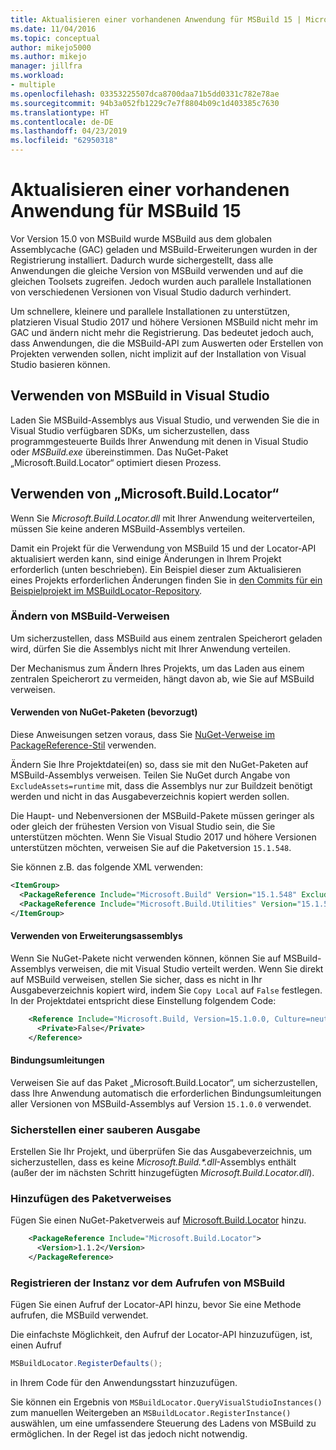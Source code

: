 ```yaml
---
title: Aktualisieren einer vorhandenen Anwendung für MSBuild 15 | Microsoft-Dokumentation
ms.date: 11/04/2016
ms.topic: conceptual
author: mikejo5000
ms.author: mikejo
manager: jillfra
ms.workload:
- multiple
ms.openlocfilehash: 03353225507dca8700daa71b5dd0331c782e78ae
ms.sourcegitcommit: 94b3a052fb1229c7e7f8804b09c1d403385c7630
ms.translationtype: HT
ms.contentlocale: de-DE
ms.lasthandoff: 04/23/2019
ms.locfileid: "62950318"
---
```

# <a name="update-an-existing-application-for-msbuild-15"></a>Aktualisieren einer vorhandenen Anwendung für MSBuild 15

Vor Version 15.0 von MSBuild wurde MSBuild aus dem globalen Assemblycache (GAC) geladen und MSBuild-Erweiterungen wurden in der Registrierung installiert. Dadurch wurde sichergestellt, dass alle Anwendungen die gleiche Version von MSBuild verwenden und auf die gleichen Toolsets zugreifen. Jedoch wurden auch parallele Installationen von verschiedenen Versionen von Visual Studio dadurch verhindert.

Um schnellere, kleinere und parallele Installationen zu unterstützen, platzieren Visual Studio 2017 und höhere Versionen MSBuild nicht mehr im GAC und ändern nicht mehr die Registrierung. Das bedeutet jedoch auch, dass Anwendungen, die die MSBuild-API zum Auswerten oder Erstellen von Projekten verwenden sollen, nicht implizit auf der Installation von Visual Studio basieren können.

## <a name="use-msbuild-from-visual-studio"></a>Verwenden von MSBuild in Visual Studio

Laden Sie MSBuild-Assemblys aus Visual Studio, und verwenden Sie die in Visual Studio verfügbaren SDKs, um sicherzustellen, dass programmgesteuerte Builds Ihrer Anwendung mit denen in Visual Studio oder *MSBuild.exe* übereinstimmen. Das NuGet-Paket „Microsoft.Build.Locator“ optimiert diesen Prozess.

## <a name="use-microsoftbuildlocator"></a>Verwenden von „Microsoft.Build.Locator“

Wenn Sie *Microsoft.Build.Locator.dll* mit Ihrer Anwendung weiterverteilen, müssen Sie keine anderen MSBuild-Assemblys verteilen.

Damit ein Projekt für die Verwendung von MSBuild 15 und der Locator-API aktualisiert werden kann, sind einige Änderungen in Ihrem Projekt erforderlich (unten beschrieben). Ein Beispiel dieser zum Aktualisieren eines Projekts erforderlichen Änderungen finden Sie in [den Commits für ein Beispielprojekt im MSBuildLocator-Repository](https://github.com/Microsoft/MSBuildLocator/commits/example-updating-to-msbuild-15).

### <a name="change-msbuild-references"></a>Ändern von MSBuild-Verweisen

Um sicherzustellen, dass MSBuild aus einem zentralen Speicherort geladen wird, dürfen Sie die Assemblys nicht mit Ihrer Anwendung verteilen.

Der Mechanismus zum Ändern Ihres Projekts, um das Laden aus einem zentralen Speicherort zu vermeiden, hängt davon ab, wie Sie auf MSBuild verweisen.

#### <a name="use-nuget-packages-preferred"></a>Verwenden von NuGet-Paketen (bevorzugt)

Diese Anweisungen setzen voraus, dass Sie [NuGet-Verweise im PackageReference-Stil](https://docs.microsoft.com/nuget/consume-packages/package-references-in-project-files) verwenden.

Ändern Sie Ihre Projektdatei(en) so, dass sie mit den NuGet-Paketen auf MSBuild-Assemblys verweisen. Teilen Sie NuGet durch Angabe von `ExcludeAssets=runtime` mit, dass die Assemblys nur zur Buildzeit benötigt werden und nicht in das Ausgabeverzeichnis kopiert werden sollen.

Die Haupt- und Nebenversionen der MSBuild-Pakete müssen geringer als oder gleich der frühesten Version von Visual Studio sein, die Sie unterstützen möchten. Wenn Sie Visual Studio 2017 und höhere Versionen unterstützen möchten, verweisen Sie auf die Paketversion `15.1.548`.

Sie können z.B. das folgende XML verwenden:

```xml
<ItemGroup>
  <PackageReference Include="Microsoft.Build" Version="15.1.548" ExcludeAssets="runtime" />
  <PackageReference Include="Microsoft.Build.Utilities" Version="15.1.548" ExcludeAssets="runtime" />
</ItemGroup>
```

#### <a name="use-extension-assemblies"></a>Verwenden von Erweiterungsassemblys

Wenn Sie NuGet-Pakete nicht verwenden können, können Sie auf MSBuild-Assemblys verweisen, die mit Visual Studio verteilt werden. Wenn Sie direkt auf MSBuild verweisen, stellen Sie sicher, dass es nicht in Ihr Ausgabeverzeichnis kopiert wird, indem Sie `Copy Local` auf `False` festlegen. In der Projektdatei entspricht diese Einstellung folgendem Code:

```xml
    <Reference Include="Microsoft.Build, Version=15.1.0.0, Culture=neutral, PublicKeyToken=b03f5f7f11d50a3a, processorArchitecture=MSIL">
      <Private>False</Private>
    </Reference>
```

#### <a name="binding-redirects"></a>Bindungsumleitungen

Verweisen Sie auf das Paket „Microsoft.Build.Locator“, um sicherzustellen, dass Ihre Anwendung automatisch die erforderlichen Bindungsumleitungen aller Versionen von MSBuild-Assemblys auf Version `15.1.0.0` verwendet.

### <a name="ensure-output-is-clean"></a>Sicherstellen einer sauberen Ausgabe

Erstellen Sie Ihr Projekt, und überprüfen Sie das Ausgabeverzeichnis, um sicherzustellen, dass es keine *Microsoft.Build.\*.dll*-Assemblys enthält (außer der im nächsten Schritt hinzugefügten *Microsoft.Build.Locator.dll*).

### <a name="add-package-reference"></a>Hinzufügen des Paketverweises

Fügen Sie einen NuGet-Paketverweis auf [Microsoft.Build.Locator](https://www.nuget.org/packages/Microsoft.Build.Locator/) hinzu.

```xml
    <PackageReference Include="Microsoft.Build.Locator">
      <Version>1.1.2</Version>
    </PackageReference>
```

### <a name="register-instance-before-calling-msbuild"></a>Registrieren der Instanz vor dem Aufrufen von MSBuild

Fügen Sie einen Aufruf der Locator-API hinzu, bevor Sie eine Methode aufrufen, die MSBuild verwendet.

Die einfachste Möglichkeit, den Aufruf der Locator-API hinzuzufügen, ist, einen Aufruf

```csharp
MSBuildLocator.RegisterDefaults();
```

in Ihrem Code für den Anwendungsstart hinzuzufügen.

Sie können ein Ergebnis von `MSBuildLocator.QueryVisualStudioInstances()` zum manuellen Weitergeben an `MSBuildLocator.RegisterInstance()` auswählen, um eine umfassendere Steuerung des Ladens von MSBuild zu ermöglichen. In der Regel ist das jedoch nicht notwendig.
